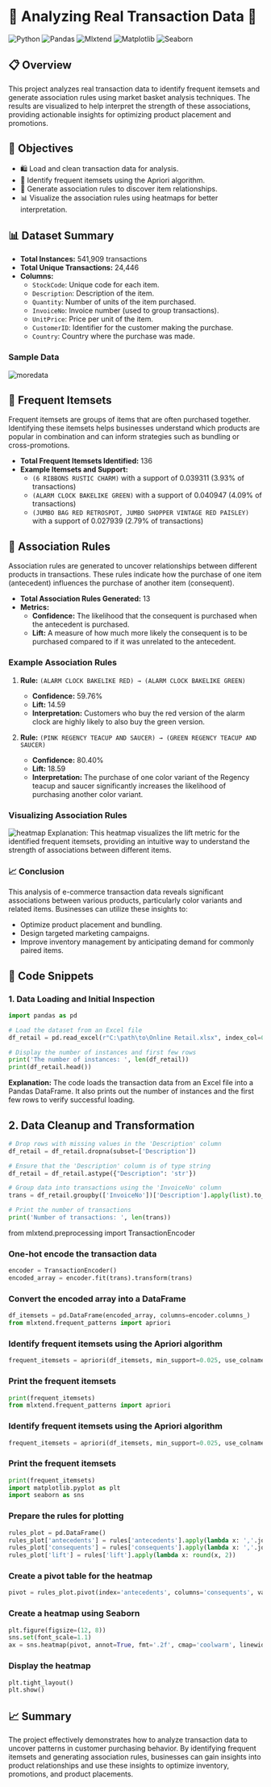 # 🛒 Analyzing Real Transaction Data 🛒

![Python](https://img.shields.io/badge/Python-3.8+-blue.svg)
![Pandas](https://img.shields.io/badge/Pandas-1.2.4+-red.svg)
![Mlxtend](https://img.shields.io/badge/Mlxtend-0.19.0+-green.svg)
![Matplotlib](https://img.shields.io/badge/Matplotlib-3.4.2+-orange.svg)
![Seaborn](https://img.shields.io/badge/Seaborn-0.11.1+-purple.svg)

## 📋 Overview

This project analyzes real transaction data to identify frequent itemsets and generate association rules using market basket analysis techniques. The results are visualized to help interpret the strength of these associations, providing actionable insights for optimizing product placement and promotions.

## 🎯 Objectives

- 🛍️ Load and clean transaction data for analysis.
- 🧩 Identify frequent itemsets using the Apriori algorithm.
- 🔗 Generate association rules to discover item relationships.
- 📊 Visualize the association rules using heatmaps for better interpretation.

## 📊 Dataset Summary

- **Total Instances:** 541,909 transactions
- **Total Unique Transactions:** 24,446
- **Columns:**
  - `StockCode`: Unique code for each item.
  - `Description`: Description of the item.
  - `Quantity`: Number of units of the item purchased.
  - `InvoiceNo`: Invoice number (used to group transactions).
  - `UnitPrice`: Price per unit of the item.
  - `CustomerID`: Identifier for the customer making the purchase.
  - `Country`: Country where the purchase was made.

### Sample Data
![moredata](https://github.com/user-attachments/assets/d5126c3e-f0d5-41a2-a2d0-b85513b5e1bb)

## 🧩 Frequent Itemsets

Frequent itemsets are groups of items that are often purchased together. Identifying these itemsets helps businesses understand which products are popular in combination and can inform strategies such as bundling or cross-promotions.

- **Total Frequent Itemsets Identified:** 136
- **Example Itemsets and Support:**
  - `(6 RIBBONS RUSTIC CHARM)` with a support of 0.039311 (3.93% of transactions)
  - `(ALARM CLOCK BAKELIKE GREEN)` with a support of 0.040947 (4.09% of transactions)
  - `(JUMBO BAG RED RETROSPOT, JUMBO SHOPPER VINTAGE RED PAISLEY)` with a support of 0.027939 (2.79% of transactions)

## 🔗 Association Rules

Association rules are generated to uncover relationships between different products in transactions. These rules indicate how the purchase of one item (antecedent) influences the purchase of another item (consequent).

- **Total Association Rules Generated:** 13
- **Metrics:**
  - **Confidence:** The likelihood that the consequent is purchased when the antecedent is purchased.
  - **Lift:** A measure of how much more likely the consequent is to be purchased compared to if it was unrelated to the antecedent.

### Example Association Rules

1. **Rule:** `(ALARM CLOCK BAKELIKE RED) → (ALARM CLOCK BAKELIKE GREEN)`
   - **Confidence:** 59.76%
   - **Lift:** 14.59
   - **Interpretation:** Customers who buy the red version of the alarm clock are highly likely to also buy the green version.

2. **Rule:** `(PINK REGENCY TEACUP AND SAUCER) → (GREEN REGENCY TEACUP AND SAUCER)`
   - **Confidence:** 80.40%
   - **Lift:** 18.59
   - **Interpretation:** The purchase of one color variant of the Regency teacup and saucer significantly increases the likelihood of purchasing another color variant.

### Visualizing Association Rules

![heatmap](https://github.com/user-attachments/assets/415233d2-f4ac-4613-b2ad-b0fcad4b5ff5)
Explanation: This heatmap visualizes the lift metric for the identified frequent itemsets, providing an intuitive way to understand the strength of associations between different items.

### 📈 Conclusion
This analysis of e-commerce transaction data reveals significant associations between various products, particularly color variants and related items. Businesses can utilize these insights to:

- Optimize product placement and bundling.
- Design targeted marketing campaigns.
- Improve inventory management by anticipating demand for commonly paired items.

## 🧩 Code Snippets

### 1. Data Loading and Initial Inspection

```python
import pandas as pd

# Load the dataset from an Excel file
df_retail = pd.read_excel(r"C:\path\to\Online Retail.xlsx", index_col=0, engine='openpyxl')

# Display the number of instances and first few rows
print('The number of instances: ', len(df_retail))
print(df_retail.head())
```
**Explanation:** The code loads the transaction data from an Excel file into a Pandas DataFrame. It also prints out the number of instances and the first few rows to verify successful loading.

## 2. Data Cleanup and Transformation

```python
# Drop rows with missing values in the 'Description' column
df_retail = df_retail.dropna(subset=['Description'])

# Ensure that the 'Description' column is of type string
df_retail = df_retail.astype({"Description": 'str'})

# Group data into transactions using the 'InvoiceNo' column
trans = df_retail.groupby(['InvoiceNo'])['Description'].apply(list).to_list()

# Print the number of transactions
print('Number of transactions: ', len(trans))
```
from mlxtend.preprocessing import TransactionEncoder

### One-hot encode the transaction data
```python
encoder = TransactionEncoder()
encoded_array = encoder.fit(trans).transform(trans)
```
### Convert the encoded array into a DataFrame
```python
df_itemsets = pd.DataFrame(encoded_array, columns=encoder.columns_)
from mlxtend.frequent_patterns import apriori
```
### Identify frequent itemsets using the Apriori algorithm
```python
frequent_itemsets = apriori(df_itemsets, min_support=0.025, use_colnames=True)
```
### Print the frequent itemsets
```python
print(frequent_itemsets)
from mlxtend.frequent_patterns import apriori
```
### Identify frequent itemsets using the Apriori algorithm
```python
frequent_itemsets = apriori(df_itemsets, min_support=0.025, use_colnames=True)
```
### Print the frequent itemsets
```python
print(frequent_itemsets)
import matplotlib.pyplot as plt
import seaborn as sns
```
### Prepare the rules for plotting
```python
rules_plot = pd.DataFrame()
rules_plot['antecedents'] = rules['antecedents'].apply(lambda x: ','.join(list(x)))
rules_plot['consequents'] = rules['consequents'].apply(lambda x: ','.join(list(x)))
rules_plot['lift'] = rules['lift'].apply(lambda x: round(x, 2))
```
### Create a pivot table for the heatmap
```python
pivot = rules_plot.pivot(index='antecedents', columns='consequents', values='lift')
```
### Create a heatmap using Seaborn
```python
plt.figure(figsize=(12, 8))
sns.set(font_scale=1.1)
ax = sns.heatmap(pivot, annot=True, fmt='.2f', cmap='coolwarm', linewidths=.5, linecolor='black')
```
### Display the heatmap
```python
plt.tight_layout()
plt.show()
```
## 📈 Summary
The project effectively demonstrates how to analyze transaction data to uncover patterns in customer purchasing behavior. By identifying frequent itemsets and generating association rules, businesses can gain insights into product relationships and use these insights to optimize inventory, promotions, and product placements.
